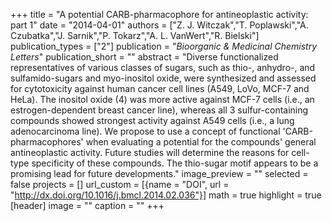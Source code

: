 +++
title = "A potential CARB-pharmacophore for antineoplastic activity: part 1"
date = "2014-04-01"
authors = ["Z. J. Witczak","T. Poplawski","A. Czubatka","J. Sarnik","P. Tokarz","A. L. VanWert","R. Bielski"]
publication_types = ["2"]
publication = "_Bioorganic & Medicinal Chemistry Letters_"
publication_short = ""
abstract = "Diverse functionalized representatives of various classes of sugars, such as thio-, anhydro-, and sulfamido-sugars and myo-inositol oxide, were synthesized and assessed for cytotoxicity against human cancer cell lines (A549, LoVo, MCF-7 and HeLa). The inositol oxide (4) was more active against MCF-7 cells (i.e., an estrogen-dependent breast cancer line), whereas all 3 sulfur-containing compounds showed strongest activity against A549 cells (i.e., a lung adenocarcinoma line). We propose to use a concept of functional 'CARB-pharmacophores' when evaluating a potential for the compounds' general antineoplastic activity. Future studies will determine the reasons for cell-type specificity of these compounds. The thio-sugar motif appears to be a promising lead for future developments."
image_preview = ""
selected = false
projects = []
url_custom = [{name = "DOI", url = "http://dx.doi.org/10.1016/j.bmcl.2014.02.036"}]
math = true
highlight = true
[header]
image = ""
caption = ""
+++

